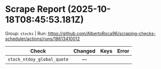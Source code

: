 # Scrape Report (2025-10-18T08:45:53.181Z)

Group: `stocks`  |  Run: https://github.com/AlbertoRoca96/scraping-checks-scheduler/actions/runs/18613410012

| Check | Changed | Keys | Error |
|---|:---:|:--|:--|
| `stock_ntdoy_global_quote` | — |  |  |
